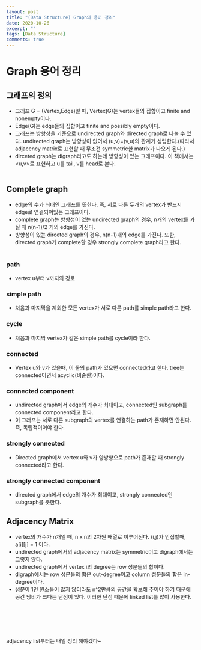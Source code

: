 ```yaml
---
layout: post
title: "(Data Structure) Graph의 용어 정리"
date: 2020-10-26
excerpt: ""
tags: [Data Structure]
comments: true
---
```


# Graph 용어 정리

## 그래프의 정의
- 그래프 G = (Vertex,Edge)일 때, Vertex(G)는 vertex들의 집합이고 finite and nonempty이다.
- Edge(G)는 edge들의 집합이고 finite and possibly empty이다.
- 그래프는 방향성을 기준으로 undirected graph와 directed graph로 나눌 수 있다. undirected graph는 방향성이 없어서 (u,v)=(v,u)의 관계가 성립한다.(따라서 adjacency matrix로 표현할 때 무조건 symmetric한 matrix가 나오게 된다.)
- dirceted graph는 digraph라고도 하는데 방향성이 있는 그래프이다. 이 책에서는 <u,v>로 표현하고 u를 tail, v를 head로 본다.
<br><br>

## Complete graph
- edge의 수가 최대인 그래프를 뜻한다. 즉, 서로 다른 두개의 vertex가 반드시 edge로 연결되어있는 그래프이다.
- complete graph는 방향성이 없는 undirected graph의 경우, n개의 vertex를 가질 때 n(n-1)/2 개의 edge를 가진다.
- 방향성이 있는 dirceted graph의 경우, n(n-1)개의 edge를 가진다. 또한, directed graph가 complete할 경우 strongly complete graph라고 한다.
<br><br>

### path
- vertex u부터 v까지의 경로

### simple path
- 처음과 마지막을 제외한 모든 vertex가 서로 다른 path를 simple path라고 한다.

### cycle
- 처음과 마지막 vertex가 같은 simple path를 cycle이라 한다.

### connected
- Vertex u와 v가 있을때, 이 둘의 path가 있으면 connected라고 한다. tree는 connected이면서 acyclic(비순환)이다.

### connected component
- undirected graph에서 edge의 개수가 최대이고, connected인 subgraph를 connected component라고 한다.
- 이 그래프는 서로 다른 subgraph의 vertex를 연결하는 path가 존재하면 안된다. 즉, 독립적이어야 한다.

### strongly connected
- Directed graph에서 vertex u와 v가 양방향으로 path가 존재할 때 strongly connected라고 한다.

### strongly connected component
- directed graph에서 edge의 개수가 최대이고, strongly connected인 subgraph를 뜻한다.

## Adjacency Matrix
- vertex의 개수가 n개일 때, n x n의 2차원 배열로 이루어진다. (i,j)가 인접할때, a[i][j] = 1 이다.
- undirected graph에서의 adjacency matrix는 symmetric이고 digraph에서는 그렇지 않다.
- undirected graph에서 vertex i의 degree는 row 성분들의 합이다.
- digraph에서는 row 성분들의 합은 out-degree이고 column 성분들의 합은 in-degree이다.
- 성분이 1인 원소들이 많지 않더라도 n^2만큼의 공간을 확보해 주어야 하기 때문에 공간 낭비가 크다는 단점이 있다. 이러한 단점 때문에 linked list를 많이 사용한다.

<br> <br>
---
adjacency list부터는 내일 정리 해야겠다~
